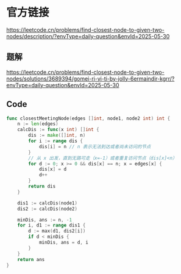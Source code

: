 # 官方链接
https://leetcode.cn/problems/find-closest-node-to-given-two-nodes/description/?envType=daily-question&envId=2025-05-30

## 题解
https://leetcode.cn/problems/find-closest-node-to-given-two-nodes/solutions/3689394/gomei-ri-yi-ti-by-jolly-6ermaindir-kgrr/?envType=daily-question&envId=2025-05-30

## Code
```go
func closestMeetingNode(edges []int, node1, node2 int) int {
	n := len(edges)
	calcDis := func(x int) []int {
		dis := make([]int, n)
		for i := range dis {
			dis[i] = n // n 表示无法到达或者尚未访问的节点
		}
		// 从 x 出发，直到无路可走（x=-1）或者重复访问节点（dis[x]<n）
		for d := 0; x >= 0 && dis[x] == n; x = edges[x] {
			dis[x] = d
			d++
		}
		return dis
	}

	dis1 := calcDis(node1)
	dis2 := calcDis(node2)

	minDis, ans := n, -1
	for i, d1 := range dis1 {
		d := max(d1, dis2[i])
		if d < minDis {
			minDis, ans = d, i
		}
	}
	return ans
}
```
